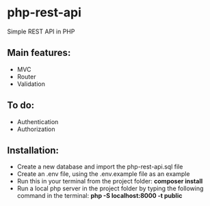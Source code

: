 # php-rest-api
Simple REST API in PHP

## Main features:
* MVC
* Router
* Validation

## To do:
* Authentication
* Authorization

## Installation:
* Create a new database and import the php-rest-api.sql file
* Create an .env file, using the .env.example file as an example
* Run this in your terminal from the project folder: **composer install**
* Run a local php server in the project folder by typing the following command in the terminal: **php -S localhost:8000 -t public**

